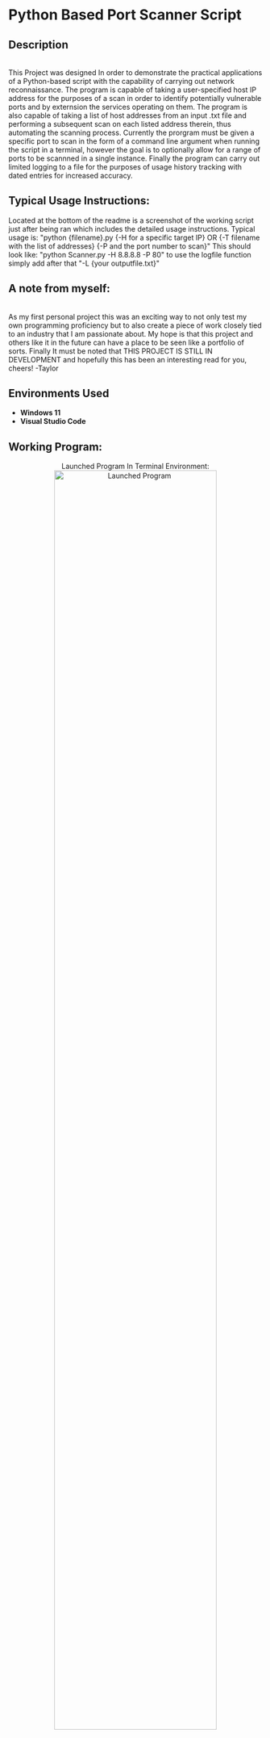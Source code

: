 
<h1>Python Based Port Scanner Script</h1>

<h2>Description</h2>
<br> This Project was designed In order to demonstrate the practical applications of a Python-based script with the capability of carrying out network reconnaissance. The program is capable of taking a user-specified host IP address for the purposes of a scan in order to identify potentially vulnerable ports and by externsion the services operating on them. The program is also capable of taking a list of host addresses from an input .txt file and performing a subsequent scan on each listed address therein, thus automating the scanning process. Currently the prorgram must be given a specific port to scan in the form of a command line argument when running the script in a terminal, however the goal is to optionally allow for a range of ports to be scannned in a single instance. Finally the program can carry out limited logging to a file for the purposes of usage history tracking with dated entries for increased accuracy. </br>

<h2>Typical Usage Instructions:</h2>
Located at the bottom of the readme is a screenshot of the working script just after being ran which includes the detailed usage instructions.                       
Typical usage is: "python {filename}.py {-H for a specific target IP} OR {-T filename with the list of addresses} {-P and the port number to scan}"   
This should look like: "python Scanner.py -H 8.8.8.8 -P 80" to use the logfile function simply add after that "-L {your outputfile.txt}" 


<h2>A note from myself:</h2>
<br> As my first personal project this was an exciting way to not only test my own programming proficiency but to also create a piece of work closely tied to an industry that I am passionate about. My hope is that this project and others like it in the future can have a place to be seen like a portfolio of sorts. Finally It must be noted that THIS PROJECT IS STILL IN DEVELOPMENT and hopefully this has been an interesting read for you, cheers! -Taylor</br>

<h2>Environments Used </h2>

- <b>Windows 11</b>
- <b>Visual Studio Code</b> 

<h2>Working Program:</h2>
<p align="center">
Launched Program In Terminal Environment:<br/>
<img src="https://i.imgur.com/jwRdsuN.png" height="80%" width="80%" alt="Launched Program"/>
</p>

<!--
 ```diff
- text in red
+ text in green
! text in orange
# text in gray
@@ text in purple (and bold)@@
```
--!>
